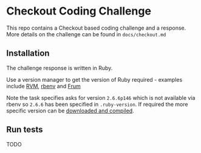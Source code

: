# Checkout Coding Challenge

This repo contains a Checkout based coding challenge and a response. More details on the challenge can be found in `docs/checkout.md`

## Installation

The challenge response is written in Ruby.

Use a version manager to get the version of Ruby required - examples include [RVM](https://rvm.io/), [rbenv](https://github.com/rbenv/rbenv) and [Frum](https://github.com/tako8ki/frum)

Note the task specifies asks for version `2.6.6p146` which is not available via rbenv so `2.6.6` has been specified in `.ruby-version`. If required the more specific version can be [downloaded and compiled](https://github.com/rbenv/rbenv#installing-ruby-versions).

## Run tests

TODO
